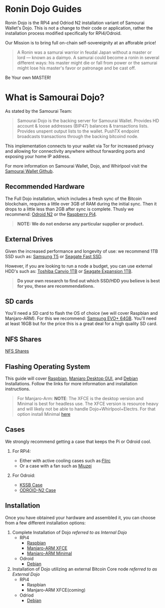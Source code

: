 # Ronin Dojo Guides
Ronin Dojo is the RPi4 and Odriod N2 installation variant of Samourai Wallet's Dojo. This is not a change to their code or application, rather the installation process modified specifically for RPi4/Odroid. 

Our Mission is to bring full on-chain self-sovereignity at an afforable price!

> A Ronin was a samurai warrior in feudal Japan without a master or lord — known as a daimyo. A samurai could become a ronin in several different ways: his master might die or fall from power or the samurai might lose his master's favor or patronage and be cast off.

Be Your own MASTER!

# What is Samourai Dojo?
As stated by the Samourai Team:
>Samourai Dojo is the backing server for Samourai Wallet. Provides HD account & loose addresses (BIP47) balances & transactions lists. Provides unspent output lists to the wallet. PushTX endpoint broadcasts transactions through the backing bitcoind node.

This implementation connects to your wallet via Tor for increased privacy and allowing for connectivity anywhere without forwarding ports and exposing your home IP address.

For more information on Samourai Wallet, Dojo, and Whirlpool visit the [Samourai Wallet Github](https://github.com/Samourai-Wallet).

## Recommended Hardware
The Full Dojo installation, which includes a fresh sync of the Bitcoin blockchain, requires a little over 3GB of RAM during the initial sync. Then it drops to a little less than 2GB after sync is complete. Thusly we recommend: [Odroid N2](https://www.hardkernel.com/shop/odroid-n2-with-4gbyte-ram/) or the [Raspberry Pi4](https://www.canakit.com/raspberry-pi-4-4gb.html?cid=usd&src=raspberrypi). 
>**NOTE: We do not endorse any particular supplier or product.**

## External Drives
Given the increased performance and longevity of use: we recommend 1TB SSD such as: [Samsung T5](https://www.amazon.com/Samsung-T5-Portable-SSD-MU-PA1T0B/dp/B073H552FJ/ref=sr_1_1?fst=as%3Aoff&qid=1571081118&refinements=p_n_feature_three_browse-bin%3A6797521011&rnid=6797515011&s=pc&sr=1-1) or [Seagate Fast SSD](https://www.amazon.com/Seagate-External-Reversible-Type-C-STCM1000400/dp/B07DX7D744). 

However, if you are looking to run a node a budget, you can use external HDD's such as: [Toshiba Canvio 1TB](https://www.amazon.com/Toshiba-HDTB410XK3AA-Canvio-Portable-External/dp/B079D359S6/ref=sr_1_4?crid=27WAK2Y8TLQEX&keywords=external+hard+drive&qid=1571082291&refinements=p_n_feature_two_browse-bin%3A5446812011&rnid=562234011&sprefix=external%2Caps%2C234&sr=8-4) or [Seagate Expansion 1TB](https://www.amazon.com/Seagate-Expansion-Portable-External-STEA1000400/dp/B00TKFEEAS/ref=sr_1_14?crid=27WAK2Y8TLQEX&keywords=external+hard+drive&qid=1571082291&refinements=p_n_feature_two_browse-bin%3A5446812011&rnid=562234011&sprefix=external%2Caps%2C234&sr=8-14). 

>**Do your own research to find out which SSD/HDD you believe is best for you, these are recommendations.**

## SD cards
You'll need a SD card to flash the OS of choice (we will cover Raspbian and Manjaro-ARM).
For this we recommend: [Samsung EVO+ 64GB](https://www.amazon.com/Samsung-MicroSDXC-Memory-Adapter-MB-MC64GA/dp/B06XFWPXYD/ref=sr_1_4?keywords=EVO%2B+SD+card&qid=1571081610&s=electronics&sr=1-4). You'll need at least 16GB but for the price this is a great deal for a high quality SD card. 

## NFS Shares

[NFS Shares](https://github.com/jaimefoo/Ronin-Dojo/blob/master/NFS-Shares.md)

## Flashing Operating System
This guide will cover [Raspbian](https://www.raspberrypi.org/downloads/raspbian/), [Manjaro Desktop GUI](https://osdn.net/projects/manjaro-arm/storage/rpi4/), and [Debian](https://github.com/s2l1/Headless-Samourai-Dojo/blob/master/Default_Dojo_Setup.md#1-hardware-requirements) Installations. Follow the links for more information and installation instructions.
>For Manjaro-Arm: **NOTE**: The XFCE is the desktop version and Minimal is best for headless use. The XFCE version is resource heavy and will likely not be able to handle Dojo+Whirlpool+Electrs. For that option install Minimal [here](https://osdn.net/projects/manjaro-arm/storage/rpi4/minimal/19.10/)

## Cases
We strongly recommend getting a case that keeps the Pi or Odroid cool. 
1. For RPi4: 
   - Either with active cooling cases such as:[Flirc](https://www.amazon.com/Flirc-Raspberry-Pi-Case-Silver/dp/B07WG4DW52/ref=sr_1_8?keywords=pi4+case&qid=1571082492&sr=8-8) 
   - Or a case with a fan such as [Miuzei](https://www.amazon.com/Miuzei-Raspberry-Cooling-Heat-Sinks-Supply/dp/B07TTN1M7G/ref=sr_1_5?crid=2FLR4GW4Y32PN&keywords=pi4%2Bcase%2Bwith%2Bfan&qid=1571082607&sprefix=pi4%2Bcase%2B%2Caps%2C222&sr=8-5&th=1) 

2. For Odroid:
   - [KSSB Case](https://ameridroid.com/products/kksb-odroid-n2-case)
   - [ODROID-N2 Case](https://ameridroid.com/products/odroid-n2-case)

## Installation
Once you have obtained your hardware and assembled it, you can choose from a few different installation options:
1. Complete Installation of Dojo *referred to as Internal Dojo*
   - RPi4
     - [Raspbian](https://github.com/BTCxZelko/Samourai-Dojo-RPi4-and-Odroid-Install-Guides/tree/master/RPi4/Raspbian)
     - [Manjaro-ARM XFCE](https://github.com/BTCxZelko/Samourai-Dojo-RPi4-and-Odroid-Install-Guides/blob/master/RPi4/Manjaro/XFCE/Internal-Dojo.md)
     - [Manjaro-ARM Minimal](https://github.com/BTCxZelko/Samourai-Dojo-RPi4-and-Odroid-Install-Guides/blob/master/RPi4/Manjaro/Minimal/Internal-Dojo.md)
   - Odroid
     - [Debian](https://github.com/BTCxZelko/Ronin-Dojo/blob/master/Odroid/Debian/README.md#1-internal-dojo-install-guide)
2. Installation of Dojo utilizing an external Bitcoin Core node *referred to as External Dojo*
   - RPi4
     - Raspbian
     - Manjaro-ARM XFCE(coming)
   - Odriod
     - [Debian](https://github.com/BTCxZelko/Ronin-Dojo/blob/master/Odroid/Debian/README.md#2-external-bitcoind-install-guide)
